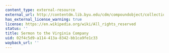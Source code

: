 ```yaml
---
content_type: external-resource
external_url: http://contentdm.lib.byu.edu/cdm/compoundobject/collection/JohnDonne/id/3178/rec/1
has_external_license_warning: true
license: https://en.wikipedia.org/wiki/All_rights_reserved
status: ''
title: Sermon to the Virginia Company
uid: 02f4c5d9-a114-413a-8342-bb1ca9fe1c33
wayback_url: ''
---
```

